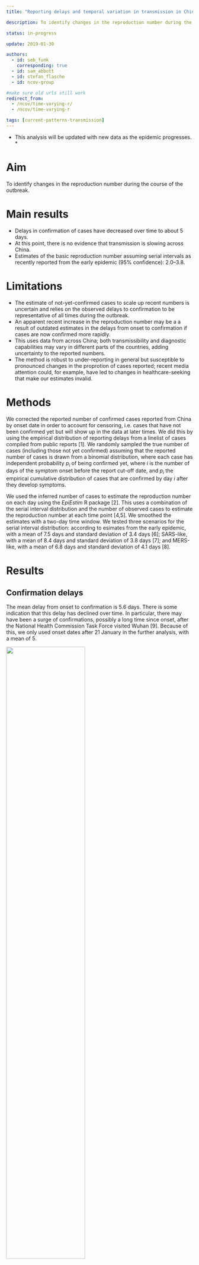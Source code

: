 ```yaml
---
title: "Reporting delays and temporal variation in transmission in China during the 2019-nCoV outbreak"

description: To identify changes in the reproduction number during the course of the outbreak. This analysis will be updated with new data as the epidemic progresses.

status: in-progress

update: 2019-01-30

authors:
  - id: seb_funk
    corresponding: true
  - id: sam_abbott
  - id: stefan_flasche
  - id: ncov-group

#make sure old urls still work
redirect_from:
  - /ncov/time-varying-r/
  - /ncov/time-varying-r

tags: [current-patterns-transmission]
---
```


* This analysis will be updated with new data as the epidemic progresses. *

Aim
===

To identify changes in the reproduction number during the course of the
outbreak.

Main results
============

-   Delays in confirmation of cases have decreased over time to about 5
    days.
-   At this point, there is no evidence that transmission is slowing
    across China.
-   Estimates of the basic reproduction number assuming serial intervals
    as recently reported from the early epidemic (95% confidence):
    2.0–3.8.

Limitations
===========

-   The estimate of not-yet-confirmed cases to scale up recent numbers
    is uncertain and relies on the observed delays to confirmation to be
    representative of all times during the outbreak.
-   An apparent recent increase in the reproduction number may be a a
    result of outdated estimates in the delays from onset to
    confirmation if cases are now confirmed more rapidly.
-   This uses data from across China; both transmissibility and 
    diagnostic capabilities may vary in different parts of the countries, adding
    uncertainty to the reported numbers.
-   The method is robust to under-reporting in general but susceptible
    to pronounced changes in the proprotion of cases reported; recent
    media attention could, for example, have led to changes in
    healthcare-seeking that make our estimates invalid.

Methods
=======

We corrected the reported number of confirmed cases reported from China
by onset date in order to account for censoring, i.e. cases that have
not been confirmed yet but will show up in the data at later times. We
did this by using the empirical distribution of reporting delays from a
linelist of cases compiled from public reports \[1\]. We randomly
sampled the true number of cases (including those not yet confirmed)
assuming that the reported number of cases is drawn from a binomial
distribution, where each case has independent probability
*p*<sub>*i*</sub> of being confirmed yet, where *i* is the number of
days of the symptom onset before the report cut-off date, and
*p*<sub>*i*</sub> the empirical cumulative distribution of cases that
are confirmed by day *i* after they develop symptoms.

We used the inferred number of cases to estimate the reproduction number
on each day using the *EpiEstim* R package \[2\]. This uses a
combination of the serial interval distribution and the number of
observed cases to estimate the reproduction number at each time point
\[4,5\]. We smoothed the estimates with a two-day time window. We tested
three scenarios for the serial interval distribution: according to
esimates from the early epidemic, with a mean of 7.5 days and standard
deviation of 3.4 days \[6\]; SARS-like, with a mean of 8.4 days and
standard deviation of 3.8 days \[7\]; and MERS-like, with a mean of 6.8
days and standard deviation of 4.1 days \[8\].

Results
=======

Confirmation delays
-------------------

The mean delay from onset to confirmation is 5.6 days. There is some
indication that this delay has declined over time. In particular, there
may have been a surge of confirmations, possibly a long time since
onset, after the National Health Commission Task Force visited Wuhan
\[9\]. Because of this, we only used onset dates after 21 January in the
further analysis, with a mean of 5.

<img src="figures/delay-dist-over-time-1.png" width="65%" /> <br>
*Figure 1: Delays from onset to confirmation, by date of confirmation.
Every dot is one reported case with onset and confirmation dates
reported. The blue line indicates a loess-smoothed trend. We only used
confirmation delays to the right of the dashed line in the further
analysis.*

Adjusting the number of reported cases for confirmation delays
--------------------------------------------------------------

Since only 10% of cases have been confirmed within a day, 43% within 3
days and 64% within 5 days, we are estimating that there is a
significant backlog of cases that will eventually be confirmed but has
yet to be reported. These estimates are to be taken with caution as they
would overestimate the true number of cases if the delays to
confirmation have been reduced over the past few days.

<img src="figures/plot_time_cases-1.png" width="65%" />

<br> *Figure 2: Number of confirmed cases by date of onset as reported
in two subsequent reports by the China Center for Disease Control and
Prevention \[10,11\] (red), and as estimated accounting for reporting
delays (black). The dates given as date of report are the cut-off dates
for cases in the reports.*

Time-varying reproduction number
--------------------------------

In the time-varying reproduction number, we see differences depending on
the serial interval distribution used. With a serial interval as
estimated in the early epidemic the latest estimate of the basic
reproduction number is . There is no apparent downward trend in the
reproduction number. There seems to be a recent uptick in the
reproduction number. This may be an artifact of the adjustment to
confirmation delays, especially if cases are being confirmed more
recently than we assumed here.

<img src="figures/time_r-1.png" width="65%" /> <br> *Figure 3:
Time-varying reproduction number for different assumed serial interval
distributions. The grey shading indicates the time period where cases
are scaled up by more than 50% to account for delays in confirming
cases; this area should be considered highly uncertain.*

References
----------

1 Xu B, Gutierrez B, Hill S *et al.* Epidemiological Data from the
nCoV-2019 Outbreak: Early Descriptions from Publicly Available Data.
2020.

2 Cori A. *EpiEstim: Estimate time varying reproduction numbers from
epidemic curves*. 2019. <https://CRAN.R-project.org/package=EpiEstim>

3 R Core Team. *R: A language and environment for statistical
computing*. Vienna, Austria:: R Foundation for Statistical Computing
2019. <https://www.R-project.org/>

4 Cori A, Ferguson NM, Fraser C *et al.* A New Framework and Software to
Estimate Time-Varying Reproduction Numbers During Epidemics. *American
Journal of Epidemiology* 2013;**178**:1505–12.
doi:[10.1093/aje/kwt133](https://doi.org/10.1093/aje/kwt133)

5 Wallinga J, Teunis P. Different Epidemic Curves for Severe Acute
Respiratory Syndrome Reveal Similar Impacts of Control Measures.
*American Journal of Epidemiology* 2004;**160**:509–16.
doi:[10.1093/aje/kwh255](https://doi.org/10.1093/aje/kwh255)

6 Li Q, Guan X, Wu P *et al.* Early transmission dynamics in wuhan,
china, of novel coronavirus–infected pneumonia. *New England Journal of
Medicine*;**0**:null.
doi:[10.1056/NEJMoa2001316](https://doi.org/10.1056/NEJMoa2001316)

7 Lipsitch M. Transmission Dynamics and Control of Severe Acute
Respiratory Syndrome. *Science* 2003;**300**:1966–70.

8 Cauchemez S, Nouvellet P, Cori A *et al.* Unraveling the drivers of
mers-cov transmission. *Proceedings of the National Academy of Sciences*
2016;**113**:9081–6.
doi:[10.1073/pnas.1519235113](https://doi.org/10.1073/pnas.1519235113)

9 Wu P, Hao X, Lau EHY *et al.* Real-time tentative assessment of the
epidemiological characteristics of novel coronavirus infections in
wuhan, china, as at 22 january 2020. *Eurosurveillance* 2020;**25**.
doi:[https://doi.org/10.2807/1560-7917.ES.2020.25.3.2000044](https://doi.org/https://doi.org/10.2807/1560-7917.ES.2020.25.3.2000044)

10 Epidemic update and risk assessment of 2019 novel coronavirus. 27
january, 2020.
<http://www.chinacdc.cn/jkzt/crb/zl/szkb_11803/jszl_11811/202001/P020200127544648420736.pdf>

11 Epidemic update and risk assessment of 2019 novel coronavirus. 28
january, 2020.
<http://www.chinacdc.cn/yyrdgz/202001/P020200128523354919292.pdf>
